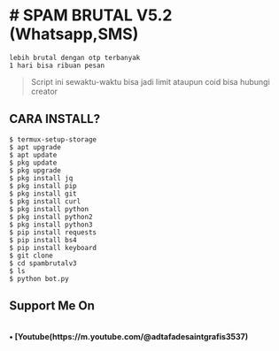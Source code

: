 # # SPAM BRUTAL V5.2 (Whatsapp,SMS)
```
lebih brutal dengan otp terbanyak
1 hari bisa ribuan pesan
```
> Script ini sewaktu-waktu bisa jadi limit ataupun coid bisa hubungi creator
## CARA INSTALL?
```
$ termux-setup-storage
$ apt upgrade
$ apt update
$ pkg update
$ pkg upgrade
$ pkg install jq
$ pkg install pip
$ pkg install git
$ pkg install curl
$ pkg install python
$ pkg install python2
$ pkg install python3
$ pip install requests
$ pip install bs4
$ pip install keyboard
$ git clone 
$ cd spambrutalv3
$ ls
$ python bot.py
```
## Support Me On
<br>
<b>• [Youtube(https://m.youtube.com/@adtafadesaintgrafis3537)</b>
</br>
